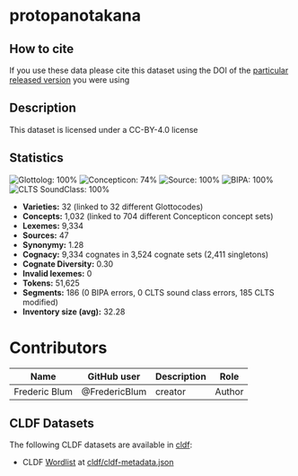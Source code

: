 # protopanotakana

## How to cite

If you use these data please cite
this dataset using the DOI of the [particular released version](../../releases/) you were using

## Description


This dataset is licensed under a CC-BY-4.0 license

## Statistics


![Glottolog: 100%](https://img.shields.io/badge/Glottolog-100%25-brightgreen.svg "Glottolog: 100%")
![Concepticon: 74%](https://img.shields.io/badge/Concepticon-74%25-yellow.svg "Concepticon: 74%")
![Source: 100%](https://img.shields.io/badge/Source-100%25-brightgreen.svg "Source: 100%")
![BIPA: 100%](https://img.shields.io/badge/BIPA-100%25-brightgreen.svg "BIPA: 100%")
![CLTS SoundClass: 100%](https://img.shields.io/badge/CLTS%20SoundClass-100%25-brightgreen.svg "CLTS SoundClass: 100%")

- **Varieties:** 32 (linked to 32 different Glottocodes)
- **Concepts:** 1,032 (linked to 704 different Concepticon concept sets)
- **Lexemes:** 9,334
- **Sources:** 47
- **Synonymy:** 1.28
- **Cognacy:** 9,334 cognates in 3,524 cognate sets (2,411 singletons)
- **Cognate Diversity:** 0.30
- **Invalid lexemes:** 0
- **Tokens:** 51,625
- **Segments:** 186 (0 BIPA errors, 0 CLTS sound class errors, 185 CLTS modified)
- **Inventory size (avg):** 32.28

# Contributors

Name | GitHub user | Description | Role |
--- | --- | --- | --- |
Frederic Blum | @FredericBlum | creator | Author |




## CLDF Datasets

The following CLDF datasets are available in [cldf](cldf):

- CLDF [Wordlist](https://github.com/cldf/cldf/tree/master/modules/Wordlist) at [cldf/cldf-metadata.json](cldf/cldf-metadata.json)